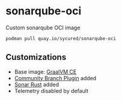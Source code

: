 # sonarqube-oci
Custom sonarqube OCI image

```bash
podman pull quay.io/sycured/sonarqube-oci
```

## Customizations

- Base image: [GraalVM CE](https://www.graalvm.org/java/)
- [Community Branch Plugin](https://github.com/mc1arke/sonarqube-community-branch-plugin) added
- [Sonar Rust](https://github.com/elegoff/sonar-rust) added
- Telemetry disabled by default